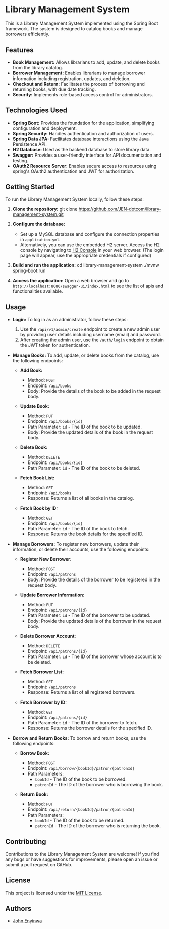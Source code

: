 # Library Management System

This is a Library Management System implemented using the Spring Boot framework. The system is designed to catalog books and manage borrowers efficiently.

## Features

- **Book Management:** Allows librarians to add, update, and delete books from the library catalog.
- **Borrower Management:** Enables librarians to manage borrower information including registration, updates, and deletion.
- **Checkout and Return:** Facilitates the process of borrowing and returning books, with due date tracking.
- **Security:** Implements role-based access control for administrators.

## Technologies Used

- **Spring Boot:** Provides the foundation for the application, simplifying configuration and deployment.
- **Spring Security:** Handles authentication and authorization of users.
- **Spring Data JPA:** Facilitates database interactions using the Java Persistence API.
- **H2 Database:** Used as the backend database to store library data.
- **Swagger:** Provides a user-friendly interface for API documentation and testing.
- **OAuth2 Resource Server:** Enables secure access to resources using spring's OAuth2 authentication and JWT for authorization.

## Getting Started

To run the Library Management System locally, follow these steps:

1. **Clone the repository:**
git clone https://github.com/JEN-dotcom/library-management-system.git

2. **Configure the database:**
   - Set up a MySQL database and configure the connection properties in `application.yml`.
   - Alternatively, you can use the embedded H2 server. Access the H2 console by navigating to [H2 Console](http://localhost:8080/h2-console) in your web browser. (The login page will appear, use the appropriate credentials if configured)

3. **Build and run the application:**
cd library-management-system
./mvnw spring-boot:run

4. **Access the application:**
Open a web browser and go to `http://localhost:8080/swagger-ui/index.html` to see the list of apis and functionalities available.

## Usage

- **Login:** To log in as an administrator, follow these steps:
  1. Use the `/api/v1/admin/create` endpoint to create a new admin user by providing user details including username (email) and password.
  2. After creating the admin user, use the `/auth/login` endpoint to obtain the JWT token for authentication.
- **Manage Books:** To add, update, or delete books from the catalog, use the following endpoints:

    - **Add Book:** 
        - Method: `POST`
        - Endpoint: `/api/books`
        - Body: Provide the details of the book to be added in the request body.

    - **Update Book:** 
        - Method: `PUT`
        - Endpoint: `/api/books/{id}`
        - Path Parameter: `id` - The ID of the book to be updated.
        - Body: Provide the updated details of the book in the request body.

    - **Delete Book:** 
        - Method: `DELETE`
        - Endpoint: `/api/books/{id}`
        - Path Parameter: `id` - The ID of the book to be deleted.

    - **Fetch Book List:** 
        - Method: `GET`
        - Endpoint: `/api/books`
        - Response: Returns a list of all books in the catalog.

    - **Fetch Book by ID:** 
        - Method: `GET`
        - Endpoint: `/api/books/{id}`
        - Path Parameter: `id` - The ID of the book to fetch.
        - Response: Returns the book details for the specified ID.
- **Manage Borrowers:** To register new borrowers, update their information, or delete their accounts, use the following endpoints:

    - **Register New Borrower:** 
        - Method: `POST`
        - Endpoint: `/api/patrons`
        - Body: Provide the details of the borrower to be registered in the request body.

    - **Update Borrower Information:** 
        - Method: `PUT`
        - Endpoint: `/api/patrons/{id}`
        - Path Parameter: `id` - The ID of the borrower to be updated.
        - Body: Provide the updated details of the borrower in the request body.

    - **Delete Borrower Account:** 
        - Method: `DELETE`
        - Endpoint: `/api/patrons/{id}`
        - Path Parameter: `id` - The ID of the borrower whose account is to be deleted.

    - **Fetch Borrower List:** 
        - Method: `GET`
        - Endpoint: `/api/patrons`
        - Response: Returns a list of all registered borrowers.

    - **Fetch Borrower by ID:** 
        - Method: `GET`
        - Endpoint: `/api/patrons/{id}`
        - Path Parameter: `id` - The ID of the borrower to fetch.
        - Response: Returns the borrower details for the specified ID.
- **Borrow and Return Books:** To borrow and return books, use the following endpoints:

    - **Borrow Book:** 
        - Method: `POST`
        - Endpoint: `/api/borrow/{bookId}/patron/{patronId}`
        - Path Parameters: 
            - `bookId` - The ID of the book to be borrowed.
            - `patronId` - The ID of the borrower who is borrowing the book.

    - **Return Book:** 
        - Method: `PUT`
        - Endpoint: `/api/return/{bookId}/patron/{patronId}`
        - Path Parameters: 
            - `bookId` - The ID of the book to be returned.
            - `patronId` - The ID of the borrower who is returning the book.


## Contributing

Contributions to the Library Management System are welcome! If you find any bugs or have suggestions for improvements, please open an issue or submit a pull request on GitHub.

## License

This project is licensed under the [MIT License](LICENSE).

## Authors

- [John Enyinwa](https://github.com/JEN-dotcom)
